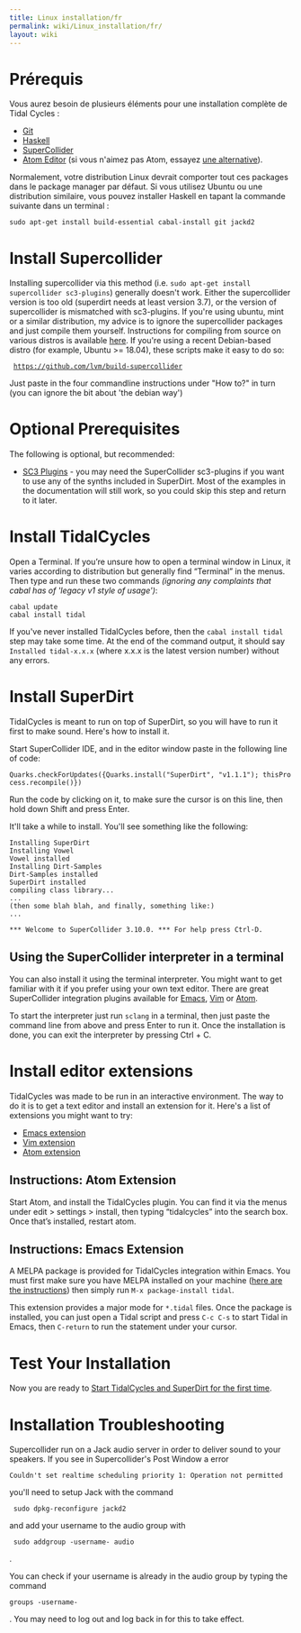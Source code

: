 ```yaml
---
title: Linux installation/fr
permalink: wiki/Linux_installation/fr/
layout: wiki
---
```


# Prérequis

Vous aurez besoin de plusieurs éléments pour une installation complète
de Tidal Cycles :

-   [Git](https://git-scm.com/)
-   [Haskell](https://www.haskell.org/platform/)
-   [SuperCollider](http://supercollider.github.io/download)
-   [Atom Editor](https://atom.io/) (si vous n'aimez pas Atom, essayez [
    une alternative](/wiki/List_of_tidal_editors "wikilink")).

Normalement, votre distribution Linux devrait comporter tout ces
packages dans le package manager par défaut. Si vous utilisez Ubuntu ou
une distribution similaire, vous pouvez installer Haskell en tapant la
commande suivante dans un terminal :

`sudo apt-get install build-essential cabal-install git jackd2`

# Install Supercollider

Installing supercollider via this method (i.e.
`sudo apt-get install supercollider sc3-plugins`) generally doesn't
work. Either the supercollider version is too old (superdirt needs at
least version 3.7), or the version of supercollider is mismatched with
sc3-plugins. If you're using ubuntu, mint or a similar distribution, my
advice is to ignore the supercollider packages and just compile them
yourself. Instructions for compiling from source on various distros is
available
[here](https://supercollider.github.io/development/building.html). If
you're using a recent Debian-based distro (for example, Ubuntu \>=
18.04), these scripts make it easy to do so:

` `[`https://github.com/lvm/build-supercollider`](https://github.com/lvm/build-supercollider)

Just paste in the four commandline instructions under "How to?" in turn
(you can ignore the bit about 'the debian way')

# Optional Prerequisites

The following is optional, but recommended:

-   [SC3 Plugins](https://supercollider.github.io/sc3-plugins/) - you
    may need the SuperCollider sc3-plugins if you want to use any of the
    synths included in SuperDirt. Most of the examples in the
    documentation will still work, so you could skip this step and
    return to it later.

# Install TidalCycles

Open a Terminal. If you’re unsure how to open a terminal window in
Linux, it varies according to distribution but generally find “Terminal”
in the menus. Then type and run these two commands *(ignoring any
complaints that cabal has of 'legacy v1 style of usage')*:

`cabal update`  
`cabal install tidal`

If you've never installed TidalCycles before, then the
`cabal install tidal` step may take some time. At the end of the command
output, it should say `Installed tidal-x.x.x` (where x.x.x is the latest
version number) without any errors.

# Install SuperDirt

TidalCycles is meant to run on top of SuperDirt, so you will have to run
it first to make sound. Here's how to install it.

Start SuperCollider IDE, and in the editor window paste in the following
line of code:

`Quarks.checkForUpdates({Quarks.install("SuperDirt", "v1.1.1"); thisProcess.recompile()})`

Run the code by clicking on it, to make sure the cursor is on this line,
then hold down Shift and press Enter.

It'll take a while to install. You'll see something like the following:

``` plaintext
Installing SuperDirt
Installing Vowel
Vowel installed
Installing Dirt-Samples
Dirt-Samples installed
SuperDirt installed
compiling class library...
...
(then some blah blah, and finally, something like:)
...

*** Welcome to SuperCollider 3.10.0. *** For help press Ctrl-D.
```

## Using the SuperCollider interpreter in a terminal

You can also install it using the terminal interpreter. You might want
to get familiar with it if you prefer using your own text editor. There
are great SuperCollider integration plugins available for
[Emacs](https://github.com/supercollider/scel),
[Vim](https://github.com/supercollider/scvim) or
[Atom](https://atom.io/packages/supercollider).

To start the interpreter just run `sclang` in a terminal, then just
paste the command line from above and press Enter to run it. Once the
installation is done, you can exit the interpreter by pressing Ctrl + C.

# Install editor extensions

TidalCycles was made to be run in an interactive environment. The way to
do it is to get a text editor and install an extension for it. Here's a
list of extensions you might want to try:

-   [Emacs extension](https://github.com/supercollider/scel)
-   [Vim extension](https://github.com/supercollider/scvim)
-   [Atom extension](https://github.com/crucialfelix/atom-supercollider)

## Instructions: Atom Extension

Start Atom, and install the TidalCycles plugin. You can find it via the
menus under edit \> settings \> install, then typing “tidalcycles” into
the search box. Once that’s installed, restart atom.

## Instructions: Emacs Extension

A MELPA package is provided for TidalCycles integration within Emacs.
You must first make sure you have MELPA installed on your machine ([here
are the instructions](https://melpa.org/#/getting-started)) then simply
run `M-x package-install `<return>` tidal `<return>.

This extension provides a major mode for `*.tidal` files. Once the
package is installed, you can just open a Tidal script and press
`C-c C-s` to start Tidal in Emacs, then `C-return` to run the statement
under your cursor.

# Test Your Installation

Now you are ready to [Start TidalCycles and SuperDirt for the first
time](/wiki/Start_tidalcycles_and_superdirt_for_the_first_time "wikilink").

# Installation Troubleshooting

Supercollider run on a Jack audio server in order to deliver sound to
your speakers. If you see in Supercollider's Post Window a error

    Couldn't set realtime scheduling priority 1: Operation not permitted

you'll need to setup Jack with the command

     sudo dpkg-reconfigure jackd2 

and add your username to the audio group with

     sudo addgroup -username- audio 

.

You can check if your username is already in the audio group by typing
the command

    groups -username-

. You may need to log out and log back in for this to take effect.
